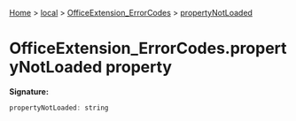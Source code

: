 [Home](./index) &gt; [local](local.md) &gt; [OfficeExtension\_ErrorCodes](local.officeextension_errorcodes.md) &gt; [propertyNotLoaded](local.officeextension_errorcodes.propertynotloaded.md)

# OfficeExtension\_ErrorCodes.propertyNotLoaded property


**Signature:**
```javascript
propertyNotLoaded: string
```
